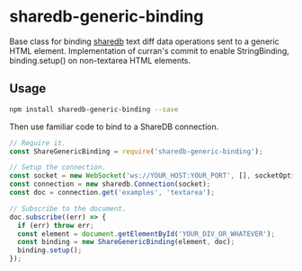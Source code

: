 # sharedb-generic-binding
Base class for binding [sharedb](https://github.com/share/sharedb) text diff data operations sent to a generic HTML element.
Implementation of curran's commit to enable StringBinding, binding.setup() on non-textarea HTML elements.

## Usage

```bash
npm install sharedb-generic-binding --save
```

Then use familiar code to bind to a ShareDB connection.

```js
// Require it.
const ShareGenericBinding = require('sharedb-generic-binding');

// Setup the connection.
const socket = new WebSocket('ws://YOUR_HOST:YOUR_PORT', [], socketOptions);
const connection = new sharedb.Connection(socket);
const doc = connection.get('examples', 'textarea');

// Subscribe to the document.
doc.subscribe((err) => {
  if (err) throw err;
  const element = document.getElementById('YOUR_DIV_OR_WHATEVER');
  const binding = new ShareGenericBinding(element, doc);
  binding.setup();
});
```
